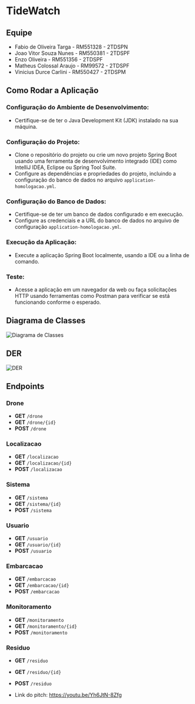 # TideWatch

## Equipe
- Fabio de Oliveira Targa - RM551328 - 2TDSPN
- Joao Vitor Souza Nunes - RM550381 - 2TDSPF
- Enzo Oliveira - RM551356 - 2TDSPF
- Matheus Colossal Araujo - RM99572 - 2TDSPF
- Vinicius Durce Carlini - RM550427 - 2TDSPM

## Como Rodar a Aplicação

### Configuração do Ambiente de Desenvolvimento:
- Certifique-se de ter o Java Development Kit (JDK) instalado na sua máquina.

### Configuração do Projeto:
- Clone o repositório do projeto ou crie um novo projeto Spring Boot usando uma ferramenta de desenvolvimento integrado (IDE) como IntelliJ IDEA, Eclipse ou Spring Tool Suite.
- Configure as dependências e propriedades do projeto, incluindo a configuração do banco de dados no arquivo `application-homologacao.yml`.

### Configuração do Banco de Dados:
- Certifique-se de ter um banco de dados configurado e em execução.
- Configure as credenciais e a URL do banco de dados no arquivo de configuração `application-homologacao.yml`.

### Execução da Aplicação:
- Execute a aplicação Spring Boot localmente, usando a IDE ou a linha de comando.

### Teste:
- Acesse a aplicação em um navegador da web ou faça solicitações HTTP usando ferramentas como Postman para verificar se está funcionando conforme o esperado.

## Diagrama de Classes
![Diagrama de Classes]((https://github.com/colossalmatheus/TideWatchGS/assets/125572827/31583ce5-3aa2-4fd9-b853-65e58896748c)
)

## DER
![DER]((https://github.com/colossalmatheus/TideWatchGS/assets/125572827/c46c2dad-55bb-446c-8259-efa1b2b32564)
)

## Endpoints

### Drone
- **GET** `/drone`
- **GET** `/drone/{id}`
- **POST** `/drone`

### Localizacao
- **GET** `/localizacao`
- **GET** `/localizacao/{id}`
- **POST** `/localizacao`

### Sistema
- **GET** `/sistema`
- **GET** `/sistema/{id}`
- **POST** `/sistema`

### Usuario
- **GET** `/usuario`
- **GET** `/usuario/{id}`
- **POST** `/usuario`

### Embarcacao
- **GET** `/embarcacao`
- **GET** `/embarcacao/{id}`
- **POST** `/embarcacao`

### Monitoramento
- **GET** `/monitoramento`
- **GET** `/monitoramento/{id}`
- **POST** `/monitoramento`

### Residuo
- **GET** `/residuo`
- **GET** `/residuo/{id}`
- **POST** `/residuo`

- Link do pitch: https://youtu.be/Yh6JtN-8Zfg
